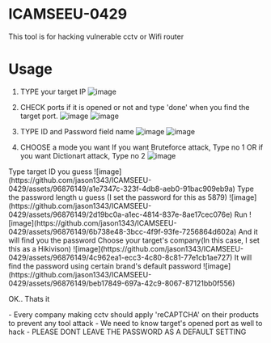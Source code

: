 # ICAMSEEU-0429
This tool is for hacking vulnerable cctv or Wifi router


# Usage

1. TYPE your target IP
![image](https://github.com/jason1343/ICAMSEEU-0429/assets/96876149/928788cb-610d-4f41-9d20-063c45ca3806)

2. CHECK ports if it is opened or not and type 'done' when you find the target port.
![image](https://github.com/jason1343/ICAMSEEU-0429/assets/96876149/f319fb8f-460d-4409-aec2-6b8b601d8fc4)
![image](https://github.com/jason1343/ICAMSEEU-0429/assets/96876149/25d2d345-a6b6-4b03-82bf-3b5690c9413f)

3. TYPE ID and Password field name
![image](https://github.com/jason1343/ICAMSEEU-0429/assets/96876149/9dd7ee06-f7a5-41f0-94e9-b07128451c56)
![image](https://github.com/jason1343/ICAMSEEU-0429/assets/96876149/b47fc712-ea61-4dc0-a8e2-a35da889f173)

4. CHOOSE a mode you want
If you want Bruteforce attack, Type no 1 OR if you want Dictionart attack, Type no 2
![image](https://github.com/jason1343/ICAMSEEU-0429/assets/96876149/430e5627-8a9e-4037-a941-95cd2974badd)

<Bruteforce attack>
  Type target ID you guess
  ![image](https://github.com/jason1343/ICAMSEEU-0429/assets/96876149/a1e7347c-323f-4db8-aeb0-91bac909eb9a)
  Type the password length u guess (I set the password for this as 5879)
  ![image](https://github.com/jason1343/ICAMSEEU-0429/assets/96876149/2d19bc0a-a1ec-4814-837e-8ae17cec076e)
  Run
  ![image](https://github.com/jason1343/ICAMSEEU-0429/assets/96876149/6b738e48-3bcc-4f9f-93fe-7256864d602a)
  And it will find you the password
  
  
  
  
  
<Dictionary attack>
  Choose your target's company(In this case, I set this as a Hikivison)
  ![image](https://github.com/jason1343/ICAMSEEU-0429/assets/96876149/4c962ea1-ecc3-4c80-8c81-77e1cb1ae727)
  It will find the password using certain brand's default password
  ![image](https://github.com/jason1343/ICAMSEEU-0429/assets/96876149/beb17849-697a-42c9-8067-87121bb0f556)
  
OK.. Thats it
  
  <Things that I learned while making this>
    - Every company making cctv should apply 'reCAPTCHA' on their products to prevent any tool attack
    - We need to know target's opened port as well to hack
    - PLEASE DONT LEAVE THE PASSWORD AS A DEFAULT SETTING
